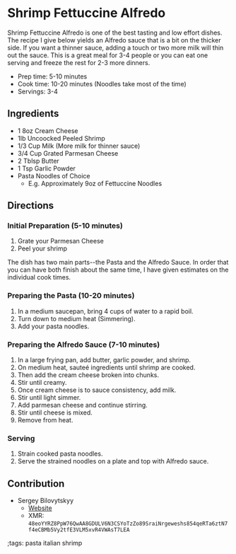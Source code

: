# Shrimp Fettuccine Alfredo

Shrimp Fettuccine Alfredo is one of the best tasting and low effort dishes.
The recipe I give below yields an Alfredo sauce that is a bit on the thicker side.
If you want a thinner sauce, adding a touch or two more milk will thin out the sauce.
This is a great meal for 3-4 people or you can eat one serving and freeze the rest for 2-3 more dinners.

- Prep time: 5-10 minutes
- Cook time: 10-20 minutes (Noodles take most of the time)
- Servings: 3-4

## Ingredients

- 1 8oz Cream Cheese
- 1lb Uncoocked Peeled Shrimp
- 1/3 Cup Milk (More milk for thinner sauce)
- 3/4 Cup Grated Parmesan Cheese
- 2 Tblsp Butter
- 1 Tsp Garlic Powder
- Pasta Noodles of Choice
  - E.g. Approximately 9oz of Fettuccine Noodles

## Directions

### Initial Preparation (5-10 minutes)
1. Grate your Parmesan Cheese
2. Peel your shrimp

The dish has two main parts--the Pasta and the Alfredo Sauce.
In order that you can have both finish about the same time, I have given estimates on the individual cook times.

### Preparing the Pasta (10-20 minutes)
1. In a medium saucepan, bring 4 cups of water to a rapid boil.
2. Turn down to medium heat (Simmering).
3. Add your pasta noodles.

### Preparing the Alfredo Sauce (7-10 minutes)
1. In a large frying pan, add butter, garlic powder, and shrimp.
2. On medium heat, saute&#233; ingredients until shrimp are cooked.
3. Then add the cream cheese broken into chunks.
4. Stir until creamy.
5. Once cream cheese is to sauce consistency, add milk.
6. Stir until light simmer.
7. Add parmesan cheese and continue stirring.
8. Stir until cheese is mixed.
9. Remove from heat.

### Serving
1. Strain cooked pasta noodles.
2. Serve the strained noodles on a plate and top with Alfredo sauce.

## Contribution
- Sergey Bilovytskyy
    - [Website](https://sbrl.xyz)
    - XMR: `48eoYYRZ8PpW76QwAA8GDULV6N3CSYoTzZo89SraiNrgeweshs854qeRTa6ztN7f4eCBMb5Vy2tfE3VLM5xvR4VWAsT7LEA`

;tags: pasta italian shrimp
